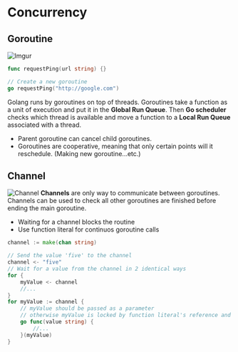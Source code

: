 # Concurrency

## Goroutine
![Imgur](https://i.imgur.com/sFSWnpZ.jpg)
```go
func requestPing(url string) {}

// Create a new goroutine
go requestPing("http://google.com")
```
Golang runs by goroutines on top of threads. Goroutines take a function as a unit of execution and put it in the **Global Run Queue**. Then **Go scheduler** checks which thread is available and move a function to a **Local Run Queue** associated with a thread.
- Parent goroutine can cancel child goroutines. 
- Goroutines are cooperative, meaning that only certain points will it reschedule. (Making new goroutine...etc.)


## Channel
![Channel](https://media.geeksforgeeks.org/wp-content/uploads/20190731140438/Untitled-Diagram46.jpg)
**Channels** are only way to communicate between goroutines. Channels can be used to check all other goroutines are finished before ending the main goroutine.
- Waiting for a channel blocks the routine
- Use function literal for continuos goroutine calls

```go
channel := make(chan string)

// Send the value 'five' to the channel
channel <- "five"
// Wait for a value from the channel in 2 identical ways
for {
    myValue <- channel
    //...
}
for myValue := channel {
    // myValue should be passed as a parameter
    // otherwise myValue is locked by function literal's reference and won't change by channel
    go func(value string) {
        //...
    }(myValue)
}
```